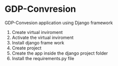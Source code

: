 # GDP-Convresion
GDP-Convesion application using Django framework
1. Create virtual inviroment
2. Activate the virtual inviroment
3. Install django frame work
4. Create project 
5. Create the app inside the django project folder 
6. Install the requirements.py file
